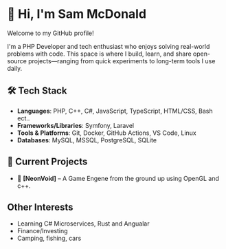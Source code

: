 # 👋 Hi, I'm Sam McDonald

Welcome to my GitHub profile!

I'm a PHP Developer and tech enthusiast who enjoys solving real-world problems with code. This space is where I build, learn, and share open-source projects—ranging from quick experiments to long-term tools I use daily.

## 🛠️ Tech Stack

- **Languages**: PHP, C++, C#, JavaScript, TypeScript, HTML/CSS, Bash ect..
- **Frameworks/Libraries**: Symfony, Laravel
- **Tools & Platforms**: Git, Docker, GitHub Actions, VS Code, Linux
- **Databases**: MySQL, MSSQL, PostgreSQL, SQLite

## 🔭 Current Projects

- 🚧 **[NeonVoid]** – A Game Engene from the ground up using OpenGL and c++.

##  Other Interests

-  Learning C# Microservices, Rust and Angualar
-  Finance/Investing
-  Camping, fishing, cars 

